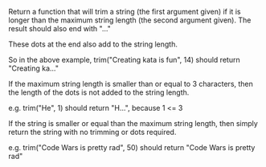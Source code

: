 Return a function that will trim a string (the first argument given) if it is longer than the maximum string length (the second argument given). The result should also end with "..."

These dots at the end also add to the string length.

So in the above example, trim("Creating kata is fun", 14) should return "Creating ka..."

If the maximum string length is smaller than or equal to 3 characters, then the length of the dots is not added to the string length.

e.g. trim("He", 1) should return "H...", because 1 <= 3

If the string is smaller or equal than the maximum string length, then simply return the string with no trimming or dots required.

e.g. trim("Code Wars is pretty rad", 50) should return "Code Wars is pretty rad"

